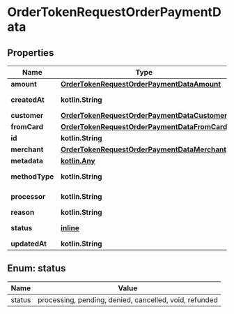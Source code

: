 
# OrderTokenRequestOrderPaymentData

## Properties
Name | Type | Description | Notes
------------ | ------------- | ------------- | -------------
**amount** | [**OrderTokenRequestOrderPaymentDataAmount**](OrderTokenRequestOrderPaymentDataAmount.md) |  |  [optional]
**createdAt** | **kotlin.String** | Fecha de creación |  [optional]
**customer** | [**OrderTokenRequestOrderPaymentDataCustomer**](OrderTokenRequestOrderPaymentDataCustomer.md) |  |  [optional]
**fromCard** | [**OrderTokenRequestOrderPaymentDataFromCard**](OrderTokenRequestOrderPaymentDataFromCard.md) |  |  [optional]
**id** | **kotlin.String** |  |  [optional]
**merchant** | [**OrderTokenRequestOrderPaymentDataMerchant**](OrderTokenRequestOrderPaymentDataMerchant.md) |  |  [optional]
**metadata** | [**kotlin.Any**](.md) |  |  [optional]
**methodType** | **kotlin.String** | Método de pago |  [optional]
**processor** | **kotlin.String** | Procesador de pago |  [optional]
**reason** | **kotlin.String** |  |  [optional]
**status** | [**inline**](#Status) | Estado del pago |  [optional]
**updatedAt** | **kotlin.String** |  |  [optional]


<a id="Status"></a>
## Enum: status
Name | Value
---- | -----
status | processing, pending, denied, cancelled, void, refunded



